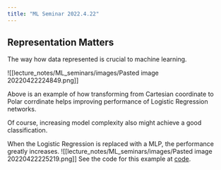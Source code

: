 ```yaml
---
title: "ML Seminar 2022.4.22"
---
```

## Representation Matters
The way how data represented is crucial to machine learning.

![[lecture_notes/ML_seminars/images/Pasted image 20220422224849.png]]

Above is an example of how transforming from Cartesian coordinate to Polar corrdinate helps improving performance of Logistic Regression networks.

Of course, increasing model complexity also might achieve a good classification.

When the Logistic Regression is replaced with a MLP, the performance greatly increases.
![[lecture_notes/ML_seminars/images/Pasted image 20220422225219.png]]
See the code for this example at [code](https://jnxc1234567890.github.io/lecture_notes/ML_seminars/rep_example.py).


